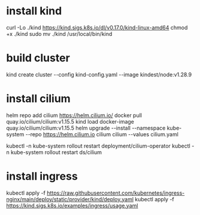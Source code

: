 # install kind

curl -Lo ./kind https://kind.sigs.k8s.io/dl/v0.17.0/kind-linux-amd64
chmod +x ./kind
sudo mv ./kind /usr/local/bin/kind

# build cluster
kind create cluster --config kind-config.yaml --image kindest/node:v1.28.9


# install cilium
helm repo add cilium https://helm.cilium.io/
docker pull quay.io/cilium/cilium:v1.15.5
kind load docker-image quay.io/cilium/cilium:v1.15.5
helm upgrade --install --namespace kube-system --repo https://helm.cilium.io cilium cilium --values cilium.yaml

kubectl -n kube-system rollout restart deployment/cilium-operator
kubectl -n kube-system rollout restart ds/cilium

# install ingress
kubectl apply -f https://raw.githubusercontent.com/kubernetes/ingress-nginx/main/deploy/static/provider/kind/deploy.yaml
kubectl apply -f https://kind.sigs.k8s.io/examples/ingress/usage.yaml